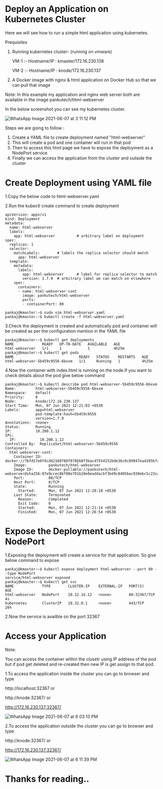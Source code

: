 # Deploy an Application on Kubernetes Cluster
Here we will see how to run a simple html application using kubernetes.

Prequisites
1. Running kubernetes cluster- (running on vmware)

   VM-1 :- Hostname/IP : kmaster/172.16.230.138
   
   VM-2 :- Hostname/IP : knode/172.16.230.137
   
3. A Docker image with nginx & html application on Docker Hub so that we can pull that image 
 
Note: In this example my application and nginx web server both are available in the image pankutech/html-webserver


In the below screenshot you can see my kubernetes cluster.

![WhatsApp Image 2021-06-07 at 3 11 12 PM](https://user-images.githubusercontent.com/76647860/120997531-e9711b80-c7a4-11eb-8739-b2aba4562fc7.jpeg)

Steps we are going to follow :
1. Create a YAML file to create deployment named "html-webserver"
2. This will create a pod and one container will run in that pod
3. Then to access this html page we have to expose the deployment as a NodePort service
4. Finally we can access the application from the cluster and outside the cluster 


# Create Deployment using YAML file
1.Copy the below code to html-webserver.yaml

2.Run the kubectl create command to create deployment

```console
apiVersion: apps/v1
kind: Deployment
metadata:
  name: html-webserver
  labels:
    app: html-webserver          # arbitrary label on deployment
spec:
  replicas: 1
  selector:
    matchLabels:        # labels the replica selector should match
      app: html-webserver
  template:
    metadata:
      labels:
        app: html-webserver      # label for replica selector to match
        version: 1.7.9  # arbitrary label we can match on elsewhere
    spec:
      containers:
      - name: html-webserver-cont
        image: pankutech/html-webserver
        ports:
        - containerPort: 80
```

```console
pankaj@kmaster:~$ sudo vim html-webserver.yaml
pankaj@kmaster:~$ kubectl create -f html-webserver.yaml
```
3.Check the deployment is created and automatically pod and container will be created as per the configuration mention in the YAML file
```console
pankaj@kmaster:~$ kubectl get deployments
NAME             READY   UP-TO-DATE   AVAILABLE   AGE
html-webserver   1/1     1            1           4h25m
pankaj@kmaster:~$ kubectl get pods
NAME                              READY   STATUS    RESTARTS   AGE
html-webserver-5b459c9556-6bxxm   1/1     Running   1          4h25m

```
4.Now the container with index.html is running on the node.If you want to check details about the pod give below command
```console
pankaj@kmaster:~$ kubectl describe pod html-webserver-5b459c9556-6bxxm
Name:         html-webserver-5b459c9556-6bxxm
Namespace:    default
Priority:     0
Node:         knode/172.16.230.137
Start Time:   Mon, 07 Jun 2021 12:21:03 +0530
Labels:       app=html-webserver
              pod-template-hash=5b459c9556
              version=1.7.9
Annotations:  <none>
Status:       Running
IP:           10.200.1.12
IPs:
  IP:           10.200.1.12
Controlled By:  ReplicaSet/html-webserver-5b459c9556
Containers:
  html-webserver-cont:
    Container ID:   docker://76fd17e0f4cdd2168788f878bb8f3bacd7554152bde36c8c89947ea4205bfa11
    Image:          pankutech/html-webserver
    Image ID:       docker-pullable://pankutech/html-webserver@sha256:87e9ccec8bf88e791b28e0eaddacbf3bd9c0405bac930ebc5c23ca0d4ee3ff04
    Port:           80/TCP
    Host Port:      0/TCP
    State:          Running
      Started:      Mon, 07 Jun 2021 12:28:10 +0530
    Last State:     Terminated
      Reason:       Completed
      Exit Code:    0
      Started:      Mon, 07 Jun 2021 12:21:14 +0530
      Finished:     Mon, 07 Jun 2021 12:26:54 +0530
```


# Expose the Deployment using NodePort
1.Exposing the deployment will create a service for that application. So give below command to expose 
```console
pankaj@kmaster:~$ kubectl expose deployment html-webserver --port 80 --type NodePort
service/html-webserver exposed
pankaj@kmaster:~$ kubectl get svc
NAME             TYPE        CLUSTER-IP    EXTERNAL-IP   PORT(S)        AGE
html-webserver   NodePort    10.32.16.12   <none>        80:32367/TCP   4s
kubernetes       ClusterIP   10.32.0.1     <none>        443/TCP        26h
```
2.Now the service is availble on the port 32367

# Access your Application

Note: 

You can access the container within the clusetr using IP address of the pod but if pod get deleted and re-created then new IP is get assign to that pod.


1.To access the application inside the cluster you can go to browser and type

  http://localhost:32367 or
  
  http://knode:32367/ or
  
  http://172.16.230.137:32367/

![WhatsApp Image 2021-06-07 at 6 03 13 PM](https://user-images.githubusercontent.com/76647860/121017926-7626d400-c7bb-11eb-893e-e8f2f1ede1b9.jpeg)

  
2.To access the application outside the cluster you can go to browser and type

  http://knode:32367/ or
  
  http://172.16.230.137:32367/
  
  ![WhatsApp Image 2021-06-07 at 6 11 39 PM](https://user-images.githubusercontent.com/76647860/121018266-dd448880-c7bb-11eb-8a50-3a004d94d7d2.jpeg)
  
  
  # Thanks for reading..
